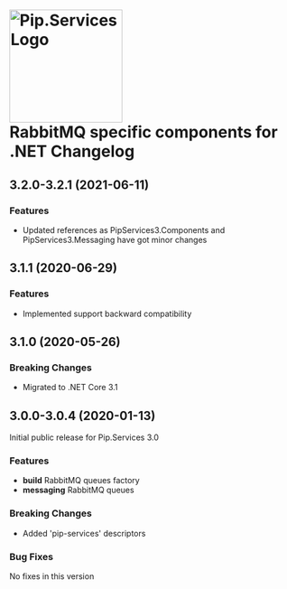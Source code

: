 # <img src="https://uploads-ssl.webflow.com/5ea5d3315186cf5ec60c3ee4/5edf1c94ce4c859f2b188094_logo.svg" alt="Pip.Services Logo" width="200"> <br/> RabbitMQ specific components for .NET Changelog

## <a name="3.2.0-3.2.1"></a> 3.2.0-3.2.1 (2021-06-11) 

### Features
* Updated references as PipServices3.Components and PipServices3.Messaging have got minor changes

## <a name="3.1.1"></a> 3.1.1 (2020-06-29)

### Features
* Implemented support backward compatibility

## <a name="3.1.0"></a> 3.1.0 (2020-05-26)

### Breaking Changes
* Migrated to .NET Core 3.1

## <a name="3.0.0-3.0.4"></a> 3.0.0-3.0.4 (2020-01-13)

Initial public release for Pip.Services 3.0

### Features
* **build** RabbitMQ queues factory
* **messaging** RabbitMQ queues

### Breaking Changes
* Added 'pip-services' descriptors

### Bug Fixes
No fixes in this version

